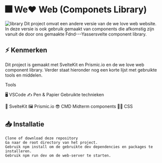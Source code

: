 # 🎆 We❤️ Web (Componets Library)

![library](https://user-images.githubusercontent.com/90189815/209218836-72726cd7-168b-4eff-b9a9-66a356c7f22e.png)
Dit project omvat een andere versie van de we love web website. In deze versie is ook gebruik gemaakt van components die afkomstig zijn vanuit de door ons gemaakte Fdnd---Yassersvelte component library.

## ⚡ Kenmerken
Dit project is gemaakt met SvelteKit en Prismic.io en de we love web component library. Verder staat hieronder nog een korte lijst met gebruikte tools en middelen.

Tools

🖥️ VSCode
✍ Pen & Papier
Gebruikte technieken

🚀 SvelteKit
🖼 Prismic.io
😎 CMD Midterm components
💅🏼 CSS

## 📥 Installatie
```
Clone of download deze repository
Ga naar de root directory van het project.
Gebruik npm install om de gebruikte dev dependencies en packages te installeren.
Gebruik npm run dev om de web-server te starten.
```
